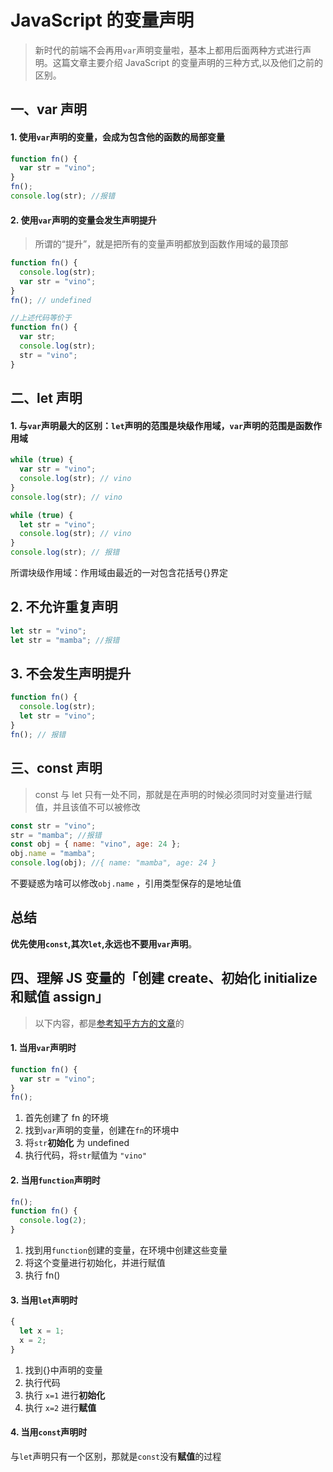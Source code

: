 # JavaScript 的变量声明

> 新时代的前端不会再用`var`声明变量啦，基本上都用后面两种方式进行声明。这篇文章主要介绍 JavaScript 的变量声明的三种方式,以及他们之前的区别。

## 一、var 声明

#### 1. 使用`var`声明的变量，会成为包含他的函数的**局部变量**

```javascript
function fn() {
  var str = "vino";
}
fn();
console.log(str); //报错
```

#### 2. 使用`var`声明的变量会发生声明提升

> 所谓的“提升”，就是把所有的变量声明都放到函数作用域的最顶部

```javascript
function fn() {
  console.log(str);
  var str = "vino";
}
fn(); // undefined

//上述代码等价于
function fn() {
  var str;
  console.log(str);
  str = "vino";
}
```

## 二、let 声明

#### 1. 与`var`声明最大的区别：`let`声明的范围是**块级作用域**，`var`声明的范围是函数作用域

```javascript
while (true) {
  var str = "vino";
  console.log(str); // vino
}
console.log(str); // vino

while (true) {
  let str = "vino";
  console.log(str); // vino
}
console.log(str); // 报错
```

所谓块级作用域：作用域由最近的一对包含花括号{}界定

## 2. 不允许重复声明

```javascript
let str = "vino";
let str = "mamba"; //报错
```

## 3. 不会发生声明提升

```javascript
function fn() {
  console.log(str);
  let str = "vino";
}
fn(); // 报错
```

## 三、const 声明

> const 与 let 只有一处不同，那就是在声明的时候必须同时对变量进行赋值，并且该值不可以被修改

```javascript
const str = "vino";
str = "mamba"; //报错
const obj = { name: "vino", age: 24 };
obj.name = "mamba";
console.log(obj); //{ name: "mamba", age: 24 }
```

不要疑惑为啥可以修改`obj.name` ，引用类型保存的是地址值

## 总结

**优先使用`const`,其次`let`,永远也不要用`var`声明**。

## 四、理解 JS 变量的「创建 create、初始化 initialize 和赋值 assign」

> 以下内容，都是[参考知乎方方的文章](https://zhuanlan.zhihu.com/p/28140450)的

#### 1. 当用`var`声明时

```javascript
function fn() {
  var str = "vino";
}
fn();
```

1. 首先创建了 fn 的环境
2. 找到`var`声明的变量，创建在`fn`的环境中
3. 将`str`**初始化** 为 undefined
4. 执行代码，将`str`赋值为 `"vino"`

#### 2. 当用`function`声明时

```javascript
fn();
function fn() {
  console.log(2);
}
```

1. 找到用`function`创建的变量，在环境中创建这些变量
2. 将这个变量进行初始化，并进行赋值
3. 执行 fn()

#### 3. 当用`let`声明时

```javascript
{
  let x = 1;
  x = 2;
}
```

1. 找到{}中声明的变量
2. 执行代码
3. 执行 `x=1` 进行**初始化**
4. 执行 `x=2` 进行**赋值**

#### 4. 当用`const`声明时

与`let`声明只有一个区别，那就是`const`没有**赋值**的过程
